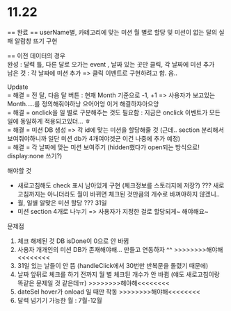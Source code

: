 # 11.22

== 완료 == userName별, 카테고리에 맞는 미션 월 별로 할당 및 미션이 없는 달의 실패 알람창 뜨기 구현   


== 이전 데이터의 경우  
완성 : 달력 틀, 다른 달로 오가는 event , 날짜 있는 곳만 클릭, 각 날짜에 미션 추가  
남은 것 : 각 날짜에 미션 추가 => 클릭 이벤트로 구현하려고 함. 음..

Update   
= 해결 = 전 달, 다음 달 버튼 : 현재 Month 기준으로 -1, +1  => 사용자가 보고있는 Month.....를 정의해줘야하낭 으어어엉 이거 해결하쟈아으앙  
= 해결 = onclick을 일 별로 구분해주는 것도 필요함 : 지금은 onclick 이벤트가 모든 일에 동일하게 적용되고있더... ㅎ  
= 해결 = 미션 DB 생성 => 각 id에 맞는 미션을 할당해줄 것 (근데.. section 분리해서 보여줘야하니까 일단 미션 db가 4개여야겟군 이건 나중에 추가 예정)   
= 해결 = 각 날짜에 맞는 미션 보여주기 (hidden했다가 open되는 방식으로! display:none 쓰기?)  

해야할 것  
- 새로고침해도 check 표시 남아있게 구현 (체크정보를 스토리지에 저장?) ??? 새로고침까지는 아니더라도 월이 바뀌면 체크된 것만큼의 개수로 바껴야하지 않겠니..
- 월, 일별 알맞은 미션 할당 ??? 31일   
- 미션 section 4개로 나누기 => 사용자가 지정한 걸로 할당되게~ 해야해요~  

문제점  
1. 체크 해제된 것 DB isDone이 0으로 안 바뀜   
2. 사용자 개개인의 미션 DB가 존재해야해... 만들고 연동하자 ^^  >>>>>>>>해야해<<<<<<<<  
3. 31일 있는 날들이 안 뜸 (handleClick에서 30번만 반복문을 돌렸기 때문에)    
4. 날짜 앞뒤로 체크를 하기 전까지 월 별 체크된 개수가 안 바뀜 (얘도 새로고침이랑 똑같은 문제일 것 같은데ㅠ)  >>>>>>>>해야해<<<<<<<<    
5. dateSel hover가 onload 일 때만 작동 >>>>>>>>해야해<<<<<<<<    
6. 달력 넘기기 가능한 월 : 7월-12월  

